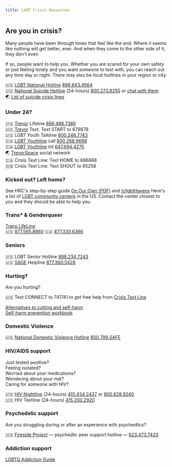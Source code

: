```yaml
---
title: LGBT Crisis Resources
---
```


## Are you in crisis?

Many people have been through times that feel like the end.
Where it seems like nothing will get better, ever.
And when they come to the other side of it, they don't even 

If so, people want to help you. Whether you are scared for your own safety or just feeling lonely and you want someone to text with, you can reach out any time day or night. There may also be local hotlines in your region or city.

🇺🇸 [LGBT National Hotline](https://www.glbthotline.org/) [888.843.4564](+18888434564)  
🇺🇸 [National Suicide Hotline](https://suicidepreventionlifeline.org/chat/) (24-hours) [800.273.8255](tel:+18002738255) or [chat with them](https://suicidepreventionlifeline.org/chat/)  
🌏 [List of suicide crisis lines](https://en.wikipedia.org/wiki/List_of_suicide_crisis_lines)

### Under 24?
🇺🇸 [Trevor](https://www.thetrevorproject.org/) Lifeline [866.488.7386](tel:+18664887386)  
🇺🇸 [Trevor](https://www.thetrevorproject.org/) Text. Text START to 678678  
🇺🇸 LGBT Youth Talkline [800.246.7743](tel:+18002467743)  
🇨🇦 [LGBT Youthline](https://www.youthline.ca/) call [800.268.9688](tel:+18002689688)  
🇨🇦 [LGBT Youthline](https://www.youthline.ca/) txt [647.694.4275](tel:+16476944275)  
🌏 [TrevorSpace](https://www.trevorspace.org/) social network  
🇨🇦 Crisis Text Line: Text HOME to 686868  
🇬🇧 Crisis Text Line: Text SHOUT to 85258  

### Kicked out? Left home?
See HRC's step-by-step guide [On Our Own (PDF)](https://assets2.hrc.org/files/assets/resources/HRC-OnOurOwn-LGBTQYouth.pdf?_ga=2.32591486.1913620520.1565743654-198396838.1565743654) and [/r/lgbtHavens](https://www.reddit.com/r/lgbtHavens/)
Here's a list of [LGBT community centers](https://www.lgbtcenters.org/LgbtCenters) in the US. Contact the center closest to you and they should be able to help you.  

### Trans* & Genderqueer
[Trans LifeLine](http://www.translifeline.org/)  
🇺🇸 [877.565.8860](tel:+18775658860)
🇨🇦 [877.330.6366](tel:+18773306366)

### Seniors
🇺🇸 LGBT Senior Hotline [888.234.7243](tel:+18882347243)  
🇺🇸 [SAGE](https://www.sageusa.org/) Helpline [877.360.5428](tel:+18773605428)

### Hurting?
Are you hurting?

🇺🇸 Text CONNECT to 741741 to get free help from [Crisis Text Line](https://www.crisistextline.org/selfharm)

[Alternatives to cutting and self-harm](https://www.glbthotline.org/self-harm-prevention.html#professional)  
[Self-harm prevention workbook](https://www.glbthotline.org/self-harm-prevention.html)

### Domestic Violence

🇺🇸 [National Domestic Violence Hotline](https://www.thehotline.org/is-this-abuse/) [800.799.SAFE](tel:+18007997233)

### HIV/AIDS support
Just tested positive?  
Feeling isolated?  
Worried about your medications?  
Wondering about your risk?  
Caring for someone with HIV?  

🇺🇸 [HIV Nightline](https://www.sfsuicide.org/our-programs/hiv-nightlines/) (24-hours) [415.434.2437](tel:+14154342437) or [800.628.9240](tel:+18006289240)  
🇺🇸 HIV Textline (24-hours) [415.200.2920](tel:+14152002920)  

### Psychedelic support
Are you struggling during or after an experience with psychedlics?

🇺🇸 [Fireside Project](https://firesideproject.org) — psychedlic peer support hotline — [623.473.7433](tel:+16234737433)

### Addiction support

[LGBTQ Addiction Guide](https://www.drugrehab.com/guides/lgbtq/)
